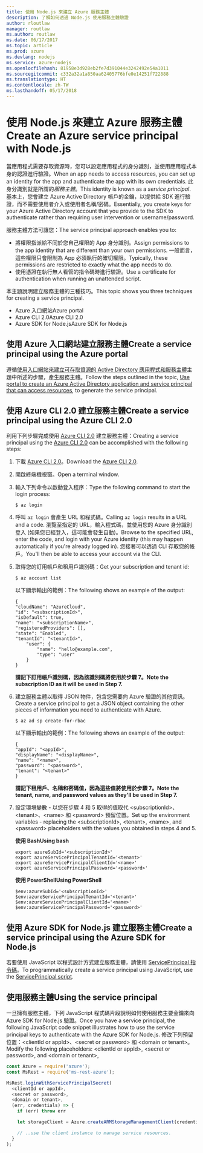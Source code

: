 ```yaml
---
title: 使用 Node.js 來建立 Azure 服務主體
description: 了解如何透過 Node.js 使用服務主體驗證
author: rloutlaw
manager: routlaw
ms.author: routlaw
ms.date: 06/17/2017
ms.topic: article
ms.prod: azure
ms.devlang: nodejs
ms.service: azure-nodejs
ms.openlocfilehash: 81958e3d928eb2fe7d391044e3242492e54a1011
ms.sourcegitcommit: c332a32a1a850aa62405776bfe0e14251f722888
ms.translationtype: HT
ms.contentlocale: zh-TW
ms.lasthandoff: 05/17/2018
---
```

# <a name="create-an-azure-service-principal-with-nodejs"></a><span data-ttu-id="0ef50-103">使用 Node.js 來建立 Azure 服務主體</span><span class="sxs-lookup"><span data-stu-id="0ef50-103">Create an Azure service principal with Node.js</span></span> 

<span data-ttu-id="0ef50-104">當應用程式需要存取資源時，您可以設定應用程式的身分識別，並使用應用程式本身的認證進行驗證。</span><span class="sxs-lookup"><span data-stu-id="0ef50-104">When an app needs to access resources, you can set up an identity for the app and authenticate the app with its own credentials.</span></span> <span data-ttu-id="0ef50-105">此身分識別就是所謂的*服務主體*。</span><span class="sxs-lookup"><span data-stu-id="0ef50-105">This identity is known as a *service principal*.</span></span> <span data-ttu-id="0ef50-106">基本上，您會建立 Azure Active Directory 帳戶的金鑰，以提供給 SDK 進行驗證，而不需要使用者介入或使用者名稱/密碼。</span><span class="sxs-lookup"><span data-stu-id="0ef50-106">Essentially, you create keys for your Azure Active Directory account that you provide to the SDK to authenticate rather than requiring user intervention or username/password.</span></span>

<span data-ttu-id="0ef50-107">服務主體方法可讓您：</span><span class="sxs-lookup"><span data-stu-id="0ef50-107">The service principal approach enables you to:</span></span>
- <span data-ttu-id="0ef50-108">將權限指派給不同於您自己權限的 App 身分識別。</span><span class="sxs-lookup"><span data-stu-id="0ef50-108">Assign permissions to the app identity that are different than your own permissions.</span></span> <span data-ttu-id="0ef50-109">一般而言，這些權限只會限制為 App 必須執行的確切權限。</span><span class="sxs-lookup"><span data-stu-id="0ef50-109">Typically, these permissions are restricted to exactly what the app needs to do.</span></span>
- <span data-ttu-id="0ef50-110">使用憑證在執行無人看管的指令碼時進行驗證。</span><span class="sxs-lookup"><span data-stu-id="0ef50-110">Use a certificate for authentication when running an unattended script.</span></span>

<span data-ttu-id="0ef50-111">本主題說明建立服務主體的三種技巧。</span><span class="sxs-lookup"><span data-stu-id="0ef50-111">This topic shows you three techniques for creating a service principal.</span></span>

- <span data-ttu-id="0ef50-112">Azure 入口網站</span><span class="sxs-lookup"><span data-stu-id="0ef50-112">Azure portal</span></span>
- <span data-ttu-id="0ef50-113">Azure CLI 2.0</span><span class="sxs-lookup"><span data-stu-id="0ef50-113">Azure CLI 2.0</span></span>
- <span data-ttu-id="0ef50-114">Azure SDK for Node.js</span><span class="sxs-lookup"><span data-stu-id="0ef50-114">Azure SDK for Node.js</span></span>

## <a name="create-a-service-principal-using-the-azure-portal"></a><span data-ttu-id="0ef50-115">使用 Azure 入口網站建立服務主體</span><span class="sxs-lookup"><span data-stu-id="0ef50-115">Create a service principal using the Azure portal</span></span>

<span data-ttu-id="0ef50-116">遵循[使用入口網站來建立可存取資源的 Active Directory 應用程式和服務主體](https://azure.microsoft.com/documentation/articles/resource-group-create-service-principal-portal/)主題中所述的步驟，產生服務主體。</span><span class="sxs-lookup"><span data-stu-id="0ef50-116">Follow the steps outlined in the topic, [Use portal to create an Azure Active Directory application and service principal that can access resources](https://azure.microsoft.com/documentation/articles/resource-group-create-service-principal-portal/), to generate the service principal.</span></span>

## <a name="create-a-service-principal-using-the-azure-cli-20"></a><span data-ttu-id="0ef50-117">使用 Azure CLI 2.0 建立服務主體</span><span class="sxs-lookup"><span data-stu-id="0ef50-117">Create a service principal using the Azure CLI 2.0</span></span>

<span data-ttu-id="0ef50-118">利用下列步驟完成使用 [Azure CLI 2.0](https://docs.microsoft.com/cli/azure/install-az-cli2) 建立服務主體：</span><span class="sxs-lookup"><span data-stu-id="0ef50-118">Creating a service principal using the [Azure CLI 2.0](https://docs.microsoft.com/cli/azure/install-az-cli2) can be accomplished with the following steps:</span></span>

1. <span data-ttu-id="0ef50-119">下載 [Azure CLI 2.0](https://docs.microsoft.com/cli/azure/install-az-cli2)。</span><span class="sxs-lookup"><span data-stu-id="0ef50-119">Download the [Azure CLI 2.0](https://docs.microsoft.com/cli/azure/install-az-cli2).</span></span>

2. <span data-ttu-id="0ef50-120">開啟終端機視窗。</span><span class="sxs-lookup"><span data-stu-id="0ef50-120">Open a terminal window.</span></span>

3. <span data-ttu-id="0ef50-121">輸入下列命令以啟動登入程序：</span><span class="sxs-lookup"><span data-stu-id="0ef50-121">Type the following command to start the login process:</span></span>

    ```shell
    $ az login
    ```

4. <span data-ttu-id="0ef50-122">呼叫 `az login` 會產生 URL 和程式碼。</span><span class="sxs-lookup"><span data-stu-id="0ef50-122">Calling `az login` results in a URL and a code.</span></span> <span data-ttu-id="0ef50-123">瀏覽至指定的 URL，輸入程式碼，並使用您的 Azure 身分識別登入 (如果您已經登入，這可能會發生自動)。</span><span class="sxs-lookup"><span data-stu-id="0ef50-123">Browse to the specified URL, enter the code, and login with your Azure identity (this may happen automatically if you're already logged in).</span></span> <span data-ttu-id="0ef50-124">您接著可以透過 CLI 存取您的帳戶。</span><span class="sxs-lookup"><span data-stu-id="0ef50-124">You'll then be able to access your account via the CLI.</span></span>

5. <span data-ttu-id="0ef50-125">取得您的訂用帳戶和租用戶識別碼：</span><span class="sxs-lookup"><span data-stu-id="0ef50-125">Get your subscription and tenant id:</span></span>

    ```shell
    $ az account list
    ```

    <span data-ttu-id="0ef50-126">以下顯示輸出的範例：</span><span class="sxs-lookup"><span data-stu-id="0ef50-126">The following shows an example of the output:</span></span>

    ```shell
    {
    "cloudName": "AzureCloud",
    "id": "<subscriptionId>",
    "isDefault": true,
    "name": "<subscriptionName>",
    "registeredProviders": [],
    "state": "Enabled",
    "tenantId": "<tenantId>",
        "user": {
            "name": "hello@example.com",
            "type": "user"
        }
    }
    ```

    <span data-ttu-id="0ef50-127">**請記下訂用帳戶識別碼，因為該識別碼將使用於步驟 7。**</span><span class="sxs-lookup"><span data-stu-id="0ef50-127">**Note the subscription ID as it will be used in Step 7.**</span></span>

6. <span data-ttu-id="0ef50-128">建立服務主體以取得 JSON 物件，包含您需要向 Azure 驗證的其他資訊。</span><span class="sxs-lookup"><span data-stu-id="0ef50-128">Create a service principal to get a JSON object containing the other pieces of information you need to authenticate with Azure.</span></span>

    ```shell
    $ az ad sp create-for-rbac
    ```

    <span data-ttu-id="0ef50-129">以下顯示輸出的範例：</span><span class="sxs-lookup"><span data-stu-id="0ef50-129">The following shows an example of the output:</span></span>

    ```shell
    {
    "appId": "<appId>",
    "displayName": "<displayName>",
    "name": "<name>",
    "password": "<password>",
    "tenant": "<tenant>"
    }
    ```

    <span data-ttu-id="0ef50-130">**請記下租用戶、名稱和密碼值，因為這些值將使用於步驟 7。**</span><span class="sxs-lookup"><span data-stu-id="0ef50-130">**Note the tenant, name, and password values as they'll be used in Step 7.**</span></span>

7. <span data-ttu-id="0ef50-131">設定環境變數 - 以您在步驟 4 和 5 取得的值取代 &lt;subscriptionId>、&lt;tenant>、&lt;name> 和 &lt;password> 預留位置。</span><span class="sxs-lookup"><span data-stu-id="0ef50-131">Set up the environment variables - replacing the &lt;subscriptionId>, &lt;tenant>, &lt;name>, and &lt;password> placeholders with the values you obtained in steps 4 and 5.</span></span> 

    <span data-ttu-id="0ef50-132">**使用 Bash**</span><span class="sxs-lookup"><span data-stu-id="0ef50-132">**Using bash**</span></span>

    ```shell
    export azureSubId='<subscriptionId>'
    export azureServicePrincipalTenantId='<tenant>'
    export azureServicePrincipalClientId='<name>'
    export azureServicePrincipalPassword='<password>'
    ```

    <span data-ttu-id="0ef50-133">**使用 PowerShell**</span><span class="sxs-lookup"><span data-stu-id="0ef50-133">**Using PowerShell**</span></span>

    ```shell
    $env:azureSubId='<subscriptionId>'
    $env:azureServicePrincipalTenantId='<tenant>'
    $env:azureServicePrincipalClientId='<name>'
    $env:azureServicePrincipalPassword='<password>'
    ```

## <a name="create-a-service-principal-using-the-azure-sdk-for-nodejs"></a><span data-ttu-id="0ef50-134">使用 Azure SDK for Node.js 建立服務主體</span><span class="sxs-lookup"><span data-stu-id="0ef50-134">Create a service principal using the Azure SDK for Node.js</span></span>

<span data-ttu-id="0ef50-135">若要使用 JavaScript 以程式設計方式建立服務主體，請使用 [ServicePrincipal 指令碼](https://github.com/Azure/azure-sdk-for-node/tree/master/Documentation/ServicePrincipal)。</span><span class="sxs-lookup"><span data-stu-id="0ef50-135">To programmatically create a service principal using JavaScript, use the [ServicePrincipal script](https://github.com/Azure/azure-sdk-for-node/tree/master/Documentation/ServicePrincipal).</span></span>   

## <a name="using-the-service-principal"></a><span data-ttu-id="0ef50-136">使用服務主體</span><span class="sxs-lookup"><span data-stu-id="0ef50-136">Using the service principal</span></span>

<span data-ttu-id="0ef50-137">一旦擁有服務主體，下列 JavaScript 程式碼片段說明如何使用服務主要金鑰來向 Azure SDK for Node.js 驗證。</span><span class="sxs-lookup"><span data-stu-id="0ef50-137">Once you have a service principal, the following JavaScript code snippet illustrates how to use the service principal keys to authenticate with the Azure SDK for Node.js.</span></span> <span data-ttu-id="0ef50-138">修改下列預留位置：&lt;clientId or appId>、&lt;secret or password> 和 &lt;domain or tenant>。</span><span class="sxs-lookup"><span data-stu-id="0ef50-138">Modify the following placeholders: &lt;clientId or appId>, &lt;secret or password>, and &lt;domain or tenant>,</span></span>

```javascript
const Azure = require('azure');
const MsRest = require('ms-rest-azure');

MsRest.loginWithServicePrincipalSecret(
  <clientId or appId>,
  <secret or password>,
  <domain or tenant>,
  (err, credentials) => {
    if (err) throw err

    let storageClient = Azure.createARMStorageManagementClient(credentials, '<azure-subscription-id>');

    // ..use the client instance to manage service resources.
  }
);
```
